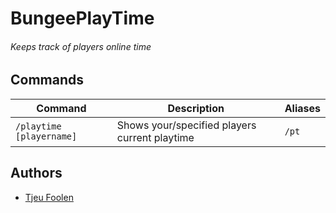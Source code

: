 # BungeePlayTime
###### Keeps track of players online time

## Commands
| Command                  | Description                                   | Aliases |
|--------------------------|-----------------------------------------------|---------|
| `/playtime [playername]` | Shows your/specified players current playtime | `/pt`   |

## Authors
- [Tjeu Foolen](https://github.com/tjeufoolen/)
